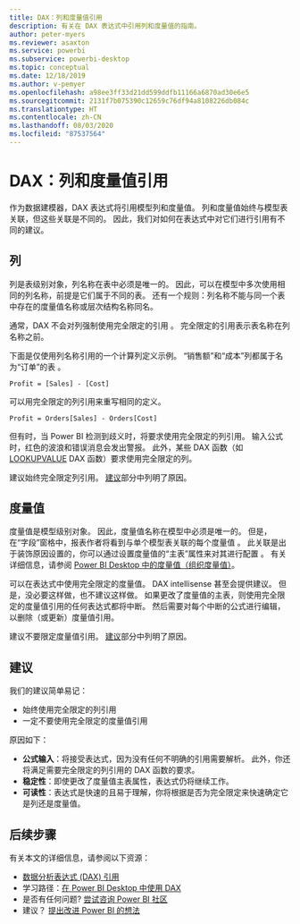```yaml
---
title: DAX：列和度量值引用
description: 有关在 DAX 表达式中引用列和度量值的指南。
author: peter-myers
ms.reviewer: asaxton
ms.service: powerbi
ms.subservice: powerbi-desktop
ms.topic: conceptual
ms.date: 12/18/2019
ms.author: v-pemyer
ms.openlocfilehash: a98ee3ff33d21dd599ddfb11166a6870ad30e6e5
ms.sourcegitcommit: 2131f7b075390c12659c76df94a8108226db084c
ms.translationtype: HT
ms.contentlocale: zh-CN
ms.lasthandoff: 08/03/2020
ms.locfileid: "87537564"
---
```

# <a name="dax-column-and-measure-references"></a>DAX：列和度量值引用

作为数据建模器，DAX 表达式将引用模型列和度量值。 列和度量值始终与模型表关联，但这些关联是不同的。 因此，我们对如何在表达式中对它们进行引用有不同的建议。

## <a name="columns"></a>列

列是表级别对象，列名称在表中必须是唯一的。 因此，可以在模型中多次使用相同的列名称，前提是它们属于不同的表。 还有一个规则：列名称不能与同一个表中存在的度量值名称或层次结构名称同名。

通常，DAX 不会对列强制使用完全限定的引用  。 完全限定的引用表示表名称在列名称之前。

下面是仅使用列名称引用的一个计算列定义示例。 “销售额”和“成本”列都属于名为“订单”的表    。

```dax
Profit = [Sales] - [Cost]
```

可以用完全限定的列引用来重写相同的定义。

```dax
Profit = Orders[Sales] - Orders[Cost]
```

但有时，当 Power BI 检测到歧义时，将要求使用完全限定的列引用。 输入公式时，红色的波浪和错误消息会发出警报。 此外，某些 DAX 函数（如 [LOOKUPVALUE](/dax/lookupvalue-function-dax) DAX 函数）要求使用完全限定的列。

建议始终完全限定列引用。 [建议](#recommendations)部分中列明了原因。

## <a name="measures"></a>度量值

度量值是模型级别对象。 因此，度量值名称在模型中必须是唯一的。 但是，在“字段”窗格中，报表作者将看到与单个模型表关联的每个度量值  。 此关联是出于装饰原因设置的，你可以通过设置度量值的“主表”属性来对其进行配置  。 有关详细信息，请参阅 [Power BI Desktop 中的度量值（组织度量值）](../transform-model/desktop-measures.md#organizing-your-measures)。

可以在表达式中使用完全限定的度量值。 DAX intellisense 甚至会提供建议。 但是，没必要这样做，也不建议这样做。 如果更改了度量值的主表，则使用完全限定的度量值引用的任何表达式都将中断。 然后需要对每个中断的公式进行编辑，以删除（或更新）度量值引用。

建议不要限定度量值引用。 [建议](#recommendations)部分中列明了原因。

## <a name="recommendations"></a>建议

我们的建议简单易记：

- 始终使用完全限定的列引用
- 一定不要使用完全限定的度量值引用

原因如下：

- **公式输入**：将接受表达式，因为没有任何不明确的引用需要解析。 此外，你还将满足需要完全限定的列引用的 DAX 函数的要求。
- **稳定性**：即使更改了度量值主表属性，表达式仍将继续工作。
- **可读性**：表达式是快速的且易于理解，你将根据是否为完全限定来快速确定它是列还是度量值。

## <a name="next-steps"></a>后续步骤

有关本文的详细信息，请参阅以下资源：

- [数据分析表达式 (DAX) 引用](/dax/)
- 学习路径：[在 Power BI Desktop 中使用 DAX](https://docs.microsoft.com/learn/paths/dax-power-bi/)
- 是否有任何问题? [尝试咨询 Power BI 社区](https://community.powerbi.com/)
- 建议？ [提出改进 Power BI 的想法](https://ideas.powerbi.com)
